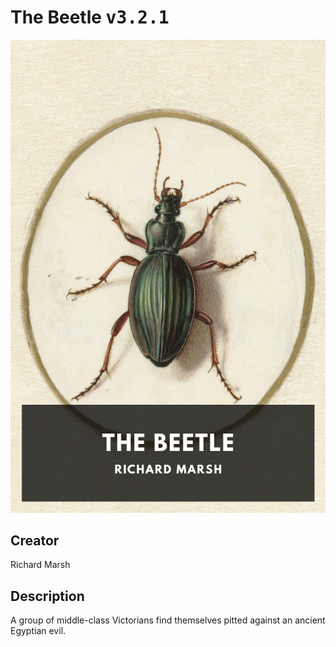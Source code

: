 
# The Beetle <kbd>v3.2.1</kbd>

<center>
  <img src="./cover-1024.jpg"/>
</center>

## Creator
Richard Marsh

## Description
A group of middle-class Victorians find themselves pitted against an ancient Egyptian evil.

